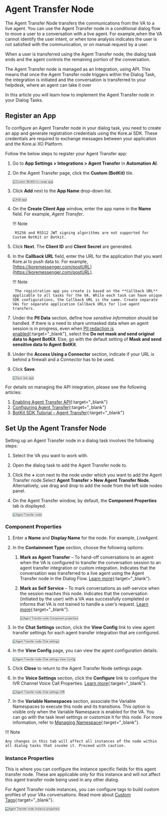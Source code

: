# Agent Transfer Node

The Agent Transfer Node transfers the communications from the VA to a live agent. You can use the Agent Transfer node in a conditional dialog flow to move a user to a conversation with a live agent. For example,when  the VA cannot identify the user intent, or when tone analysis indicates the user is not satisfied with the communication, or on manual request by a user.

When a user is transferred using the Agent Transfer node, the dialog task ends and the agent controls the remaining portion of the conversation. 

The Agent Transfer node is managed as an Integration, using API. This means that once the Agent Transfer node triggers within the Dialog Task, the integration is initiated and the conversation is transferred to your helpdesk, where an agent can take it over

In this article you will learn how to implement the Agent Transfer node in your Dialog Tasks. 


## Register an App

To configure an Agent Transfer node in your dialog task, you need to create an app and generate registration credentials using the Kore.ai SDK. These credentials are required to exchange messages between your application and the Kore.ai XO Platform.

Follow the below steps to register your Agent Transfer app:

1. Go to **App Settings > Integrations > Agent Transfer** in **Automation AI**.
2. On the Agent Transfer page, click the **Custom (BotKit)** tile.

    <img src="../images/agent-transfer-node-img1-custom-botkit.png" alt="Custom (BotKit) to create app" title="Custom (BotKit) to create app" style="border:1px solid gray; zoom:60%;">
    
3. Click **Add** next to the **App Name** drop-down list.

    <img src="../images/add-app.png" alt="Add app" title="Add app" style="border:1px solid gray; zoom:60%;">

3. On the **Create Client App** window, enter the app name in the **Name** field. For example, _Agent Transfer_.

    !!! Note
    
        RS256 and RS512 JWT signing algorithms are not supported for Custom BotKit or Botkit.

4. Click **Next**. The **Client ID** and **Client Secret** are generated.
5. In the **Callback URL** field, enter the URL for the application that you want Kore.ai to push data to. For example, [https://koremessenger.com/postURL](https://koremessenger.com/postURL).

    !!! Note
    
        The registration app you create is based on the **Callback URL** applicable to all tasks for the VA. While each task can have unique SDK configurations, the Callback URL is the same. Create separate VAs for separate application Callback URLs for live agent transfers.

6. Under the **PII Data** section, define how _sensitive information_ should be handled. If there is a need to share unmasked data when an agent session is in progress, even when [PII redaction is enabled](../../../../../app-settings/advanced-settings/pii-data-masking){:target="_blank"}, select the **Do not mask and send original data to Agent BotKit**. Else, go with the default setting of **Mask and send sensitive data to Agent BotKit**.
7. Under the **Access Using a Connector** section, indicate if your URL is behind a firewall and a _Connector_ has to be used.
8. Click **Save**.

    <img src="../images/save-new-app.png" alt="Save new app" title="Save new app" style="border:1px solid gray; zoom:60%;">


For details on managing  the API integration, please see the following articles:

1. [Enabling Agent Transfer API](../../../../../apis/automation/enabling-agent-transfer-api/){:target="_blank"}
2. [Configuring Agent Transfer](../../../../../app-settings/integrations/agents/how-to-configure-agent-transfer){:target="_blank"}
3. [BotKit SDK Tutorial – Agent Transfer](../../../../../sdk/tutorials/agent-transfer/){:target="_blank"}


## Set Up the Agent Transfer Node

Setting up an Agent Transfer node in a dialog task involves the following steps:

1. Select the VA you want to work with.
2. Open the dialog task to add the Agent Transfer node to.
3. Click the **+** icon next to the node under which you want to add the Agent Transfer node.Select **Agent Transfer > New Agent Transfer Node**. Alternatively, use drag and drop to add the node from the left side nodes panel.
4. On the Agent Transfer window, by default, the **Component Properties** tab is displayed.

    <img src="../images/agent-transfer-node-component-properties.png" alt="Agent Transfer node" title="Agent Transfer node" style="border:1px solid gray; zoom:60%;">


### Component Properties

1. Enter a **Name** and **Display Name** for the node. For example, _LiveAgent_.
2. In the **Containment Type** section, choose the following options:
    1. **Mark as Agent Transfer** –  To hand-off conversations to an agent when the VA is configured to transfer the conversation session to an agent transfer integration or custom integration. Indicates that the conversation was transferred to a live agent using the Agent Transfer node in the Dialog Flow. [Learn more](../../../../../app-settings/integrations/agents/agent-transfer-integrations){:target="_blank"}.
    2. **Mark as Self Service** – To mark conversations as self-service when the session reaches this node. Indicates that the conversation (initiated by the user) with a VA was successfully completed or informs that VA is not trained to handle a user’s request. [Learn more](../../../../../analytics/automation/conversations-history/#conversations-history-dashboard){:target="_blank"}.

        <img src="../images/agent-transfer-node-component-properties-panel.png" alt="Agent Transfer node-Component properties" title="Agent Transfer node-Component properties" style="border:1px solid gray; zoom:60%;">

3. In the **Chat Settings** section, click the **View Config** link to view agent transfer settings for each agent transfer integration that are configured.

    <img src="../images/agent-transfer-node-chat-settings.png" alt="Agent Transfer node-Chat settings" title="Agent Transfer node-Chat settings" style="border:1px solid gray; zoom:60%;">

4. In the **View Config** page, you can view the agent configuration details.

    <img src="../images/agent-transfer-node-chat-settings-view-config.png" alt="Agent Transfer node-Chat settings-View Config" title="Agent Transfer node-Chat settings-View Config" style="border:1px solid gray; zoom:60%;">

5. Click **Close** to return to the Agent Transfer Node settings page.
6. In the **Voice Settings** section, click the **Configure** link to configure the IVR Channel Voice Call Properties. [Learn more](../../../../../channels/call-properties){:target="_blank"}.

    <img src="../images/agent-transfer-ivr-settings.png" alt="Agent Transfer node-Chat settings-IVR" title="Agent Transfer node-Chat settings-IVR" style="border:1px solid gray; zoom:60%;">

7. In the **Variable Namespaces** section, associate the Variable Namespaces to execute this node and its transitions. This option is visible only when the Variable Namespace is enabled for the VA. You can go with the task level settings or customize it for this node. For more information, refer to [Managing Namespace](../../../../../app-settings/managing-namespace){:target="_blank"}.

!!! Note

    Any changes in this tab will affect all instances of the node within all dialog tasks that invoke it. Proceed with caution.


### Instance Properties

This is where you can configure the instance specific fields for this agent transfer node. These are applicable only for this instance and will not affect this agent transfer node being used in any other dialog.

For Agent Transfer node instances, you can configure tags to build custom profiles of your VAs conversations. Read more about [Custom Tags](../../../../../analytics/automation/custom-dashboard/custom-meta-tags){:target="_blank"}.

<img src="../images/agent-transfer-node-instance-properties.png" alt="Agent Transfer node-Instance properties" title="Agent Transfer node-Instance properties" style="border:1px solid gray; zoom:60%;">